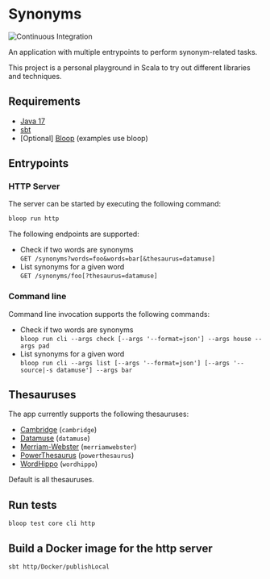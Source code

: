 # Synonyms

![Continuous Integration](https://github.com/dariusj/synonyms/workflows/Continuous%20Integration/badge.svg)

An application with multiple entrypoints to perform synonym-related tasks.

This project is a personal playground in Scala to try out different libraries and techniques.

## Requirements

* [Java 17](https://adoptium.net/en-GB/temurin/releases/)
* [sbt](https://www.scala-sbt.org/)
* [Optional] [Bloop](https://scalacenter.github.io/bloop/) (examples use bloop)

## Entrypoints

### HTTP Server

The server can be started by executing the following command:

```bash
bloop run http
```

The following endpoints are supported:

* Check if two words are synonyms\
  `GET /synonyms?words=foo&words=bar[&thesaurus=datamuse]`
* List synonyms for a given word\
  `GET /synonyms/foo[?thesaurus=datamuse]`

### Command line

Command line invocation supports the following commands:

* Check if two words are synonyms\
  `bloop run cli --args check [--args '--format=json'] --args house --args pad`
* List synonyms for a given word\
  `bloop run cli --args list [--args '--format=json'] [--args '--source|-s datamuse'] --args bar`

## Thesauruses

The app currently supports the following thesauruses:

* [Cambridge](https://dictionary.cambridge.org/thesaurus/) (`cambridge`)
* [Datamuse](https://www.datamuse.com/api/) (`datamuse`)
* [Merriam-Webster](https://www.merriam-webster.com/thesaurus) (`merriamwebster`)
* [PowerThesaurus](https://powerthesaurus.org) (`powerthesaurus`)
* [WordHippo](https://www.wordhippo.com) (`wordhippo`)

Default is all thesauruses.

## Run tests

`bloop test core cli http`

## Build a Docker image for the http server

`sbt http/Docker/publishLocal`
